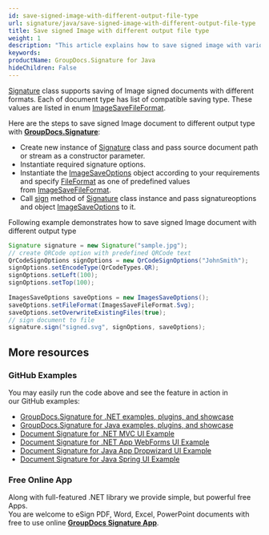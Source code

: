 ```yaml
---
id: save-signed-image-with-different-output-file-type
url: signature/java/save-signed-image-with-different-output-file-type
title: Save signed Image with different output file type
weight: 1
description: "This article explains how to save signed image with various image formats by GroupDocs.Signature API."
keywords: 
productName: GroupDocs.Signature for Java
hideChildren: False
---
```

[Signature](https://apireference.groupdocs.com/java/signature/com.groupdocs.signature/Signature) class supports saving of Image signed documents with different formats. Each of document type has list of compatible saving type. These values are listed in enum [ImageSaveFileFormat](https://apireference.groupdocs.com/java/signature/com.groupdocs.signature.domain.enums/ImagesSaveFileFormat).

Here are the steps to save signed Image document to different output type with [**GroupDocs.Signature**](https://products.groupdocs.com/signature/java):

*   Create new instance of [Signature](https://apireference.groupdocs.com/java/signature/com.groupdocs.signature/Signature) class and pass source document path or stream as a constructor parameter.    
*   Instantiate required signature options.
*   Instantiate the [ImageSaveOptions](https://apireference.groupdocs.com/java/signature/com.groupdocs.signature.options.saveoptions.imagessaveoptions/ImagesSaveOptions) object according to your requirements and specify [FileFormat](https://apireference.groupdocs.com/net/signature/groupdocs.signature.options/imagesaveoptions/properties/fileformat) as one of predefined values from [ImageSaveFileFormat](https://apireference.groupdocs.com/java/signature/com.groupdocs.signature.domain.enums/ImagesSaveFileFormat).  
*   Call [sign](https://apireference.groupdocs.com/java/signature/com.groupdocs.signature/Signature#sign(java.io.OutputStream,%20com.groupdocs.signature.options.sign.SignOptions)) method of [Signature](https://apireference.groupdocs.com/java/signature/com.groupdocs.signature/Signature) class instance and pass signatureoptions and object [ImageSaveOptions](https://apireference.groupdocs.com/java/signature/com.groupdocs.signature.options.saveoptions.imagessaveoptions/ImagesSaveOptions) to it.
    

Following example demonstrates how to save signed Image document with different output type

```java
Signature signature = new Signature("sample.jpg");
// create QRCode option with predefined QRCode text
QrCodeSignOptions signOptions = new QrCodeSignOptions("JohnSmith");
signOptions.setEncodeType(QrCodeTypes.QR);
signOptions.setLeft(100);
signOptions.setTop(100);
 
ImagesSaveOptions saveOptions = new ImagesSaveOptions();
saveOptions.setFileFormat(ImagesSaveFileFormat.Svg);
saveOptions.setOverwriteExistingFiles(true);
// sign document to file
signature.sign("signed.svg", signOptions, saveOptions);
```

## More resources

### GitHub Examples 

You may easily run the code above and see the feature in action in our GitHub examples:

*   [GroupDocs.Signature for .NET examples, plugins, and showcase](https://github.com/groupdocs-signature/GroupDocs.Signature-for-.NET)    
*   [GroupDocs.Signature for Java examples, plugins, and showcase](https://github.com/groupdocs-signature/GroupDocs.Signature-for-Java)    
*   [Document Signature for .NET MVC UI Example](https://github.com/groupdocs-signature/GroupDocs.Signature-for-.NET-MVC)    
*   [Document Signature for .NET App WebForms UI Example](https://github.com/groupdocs-signature/GroupDocs.Signature-for-.NET-WebForms)    
*   [Document Signature for Java App Dropwizard UI Example](https://github.com/groupdocs-signature/GroupDocs.Signature-for-Java-Dropwizard)   
*   [Document Signature for Java Spring UI Example](https://github.com/groupdocs-signature/GroupDocs.Signature-for-Java-Spring)
    

### Free Online App 

Along with full-featured .NET library we provide simple, but powerful free Apps.  
You are welcome to eSign PDF, Word, Excel, PowerPoint documents with free to use online **[GroupDocs Signature App](https://products.groupdocs.app/signature)**.
